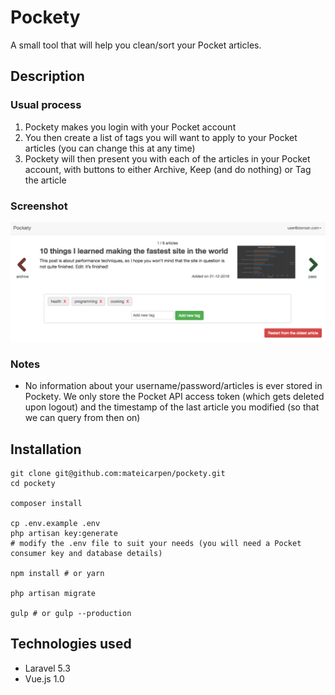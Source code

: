 # Pockety

A small tool that will help you clean/sort your Pocket articles.

## Description

### Usual process

1. Pockety makes you login with your Pocket account
1. You then create a list of tags you will want to apply to your Pocket articles (you can change this at any time)
1. Pockety will then present you with each of the articles in your Pocket account, with buttons to either Archive, 
Keep (and do nothing) or Tag the article

### Screenshot

![screenshot](public/images/screenshot.png)

### Notes

- No information about your username/password/articles is ever stored in Pockety. We only store the Pocket API access
token (which gets deleted upon logout) and the timestamp of the last article you modified (so that we can query from
then on)

## Installation

```
git clone git@github.com:mateicarpen/pockety.git
cd pockety

composer install

cp .env.example .env
php artisan key:generate
# modify the .env file to suit your needs (you will need a Pocket consumer key and database details)

npm install # or yarn

php artisan migrate

gulp # or gulp --production
```

## Technologies used

- Laravel 5.3
- Vue.js 1.0
